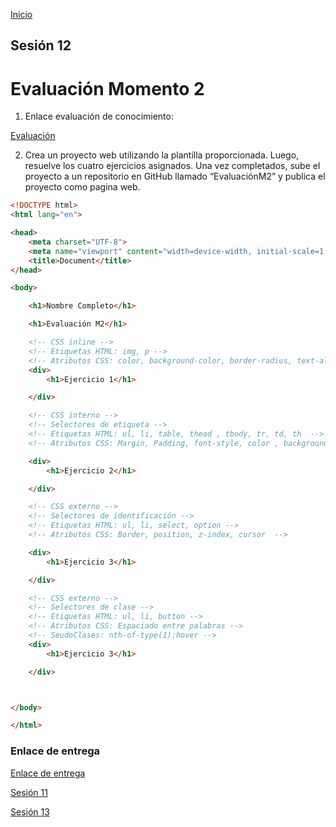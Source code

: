 <!-- No borrar o modificar -->
[Inicio](./index.md)

## Sesión 12 


# Evaluación Momento 2
1. Enlace evaluación de conocimiento:

[Evaluación](https://quizizz.com/join)

2. Crea un proyecto web utilizando la plantilla proporcionada. Luego, resuelve los cuatro ejercicios asignados. Una vez completados, sube el proyecto a un repositorio en GitHub llamado “EvaluaciónM2” y publica el proyecto como pagina web.

```html
<!DOCTYPE html>
<html lang="en">

<head>
    <meta charset="UTF-8">
    <meta name="viewport" content="width=device-width, initial-scale=1.0">
    <title>Document</title>
</head>

<body>

    <h1>Nombre Completo</h1>

    <h1>Evaluación M2</h1>

    <!-- CSS inline -->
    <!-- Etiquetas HTML: img, p -->
    <!-- Atributos CSS: color, background-color, border-radius, text-align -->
    <div>
        <h1>Ejercicio 1</h1>

    </div>

    <!-- CSS interno -->
    <!-- Selectores de etiqueta -->
    <!-- Etiquetas HTML: ul, li, table, thead , tbody, tr, td, th  -->
    <!-- Atributos CSS: Margin, Padding, font-style, color , background-color -->

    <div>
        <h1>Ejercicio 2</h1>

    </div>

    <!-- CSS externo -->
    <!-- Selectores de identificación -->
    <!-- Etiquetas HTML: ul, li, select, option -->
    <!-- Atributos CSS: Border, position, z-index, cursor  -->

    <div>
        <h1>Ejercicio 3</h1>

    </div>

    <!-- CSS externo -->
    <!-- Selectores de clase -->
    <!-- Etiquetas HTML: ul, li, button -->
    <!-- Atributos CSS: Espaciado entre palabras -->
    <!-- SeudoClases: nth-of-type(1):hover -->
    <div>
        <h1>Ejercicio 3</h1>

    </div>



</body>

</html>
```

### Enlace de entrega

[Enlace de entrega](https://docs.google.com/spreadsheets/d/1H7k2y97VXohKfiPY-vf9fACd3biVK92lHY0YaaFwVLI/edit#gid=0)

[Sesión 11](https://xeduark.github.io/Evidencias_introduccion_a_la_programacion/sesion11.html)

[Sesión 13](https://xeduark.github.io/Evidencias_introduccion_a_la_programacion/sesion11.html)





